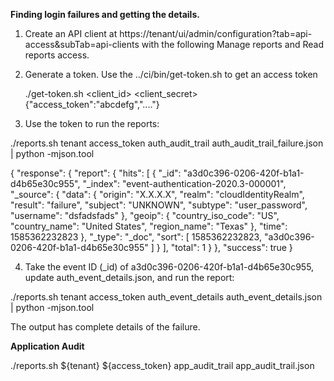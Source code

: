 **Finding login failures and getting the details.**

1) Create an API client at https://tenant/ui/admin/configuration?tab=api-access&subTab=api-clients with the following Manage reports
   and Read reports access.
   
2) Generate a token.  Use the ../ci/bin/get-token.sh to get an access token

   ./get-token.sh <tenant> <client_id> <client_secret>
   {"access_token":"abcdefg","...."}
   
3) Use the token to run the reports:

./reports.sh tenant access_token auth_audit_trail auth_audit_trail_failure.json | python -mjson.tool

{
    "response": {
        "report": {
            "hits": [
                {
                    "_id": "a3d0c396-0206-420f-b1a1-d4b65e30c955",
                    "_index": "event-authentication-2020.3-000001",
                    "_source": {
                        "data": {
                            "origin": "X.X.X.X",
                            "realm": "cloudIdentityRealm",
                            "result": "failure",
                            "subject": "UNKNOWN",
                            "subtype": "user_password",
                            "username": "dsfadsfads"
                        },
                        "geoip": {
                            "country_iso_code": "US",
                            "country_name": "United States",
                            "region_name": "Texas"
                        },
                        "time": 1585362232823
                    },
                    "_type": "_doc",
                    "sort": [
                        1585362232823,
                        "a3d0c396-0206-420f-b1a1-d4b65e30c955"
                    ]
                }
            ],
            "total": 1
        }
    },
    "success": true
}

4) Take the event ID (_id) of a3d0c396-0206-420f-b1a1-d4b65e30c955, update auth_event_details.json, and run the report:

./reports.sh tenant access_token auth_event_details auth_event_details.json | python -mjson.tool

The output has complete details of the failure.

**Application Audit**

./reports.sh ${tenant} ${access_token} app_audit_trail app_audit_trail.json
